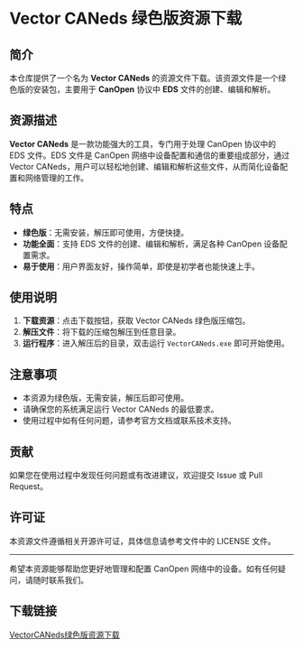 # Vector CANeds 绿色版资源下载

## 简介

本仓库提供了一个名为 **Vector CANeds** 的资源文件下载。该资源文件是一个绿色版的安装包，主要用于 **CanOpen** 协议中 **EDS** 文件的创建、编辑和解析。

## 资源描述

**Vector CANeds** 是一款功能强大的工具，专门用于处理 CanOpen 协议中的 EDS 文件。EDS 文件是 CanOpen 网络中设备配置和通信的重要组成部分，通过 Vector CANeds，用户可以轻松地创建、编辑和解析这些文件，从而简化设备配置和网络管理的工作。

## 特点

- **绿色版**：无需安装，解压即可使用，方便快捷。
- **功能全面**：支持 EDS 文件的创建、编辑和解析，满足各种 CanOpen 设备配置需求。
- **易于使用**：用户界面友好，操作简单，即使是初学者也能快速上手。

## 使用说明

1. **下载资源**：点击下载按钮，获取 Vector CANeds 绿色版压缩包。
2. **解压文件**：将下载的压缩包解压到任意目录。
3. **运行程序**：进入解压后的目录，双击运行 `VectorCANeds.exe` 即可开始使用。

## 注意事项

- 本资源为绿色版，无需安装，解压后即可使用。
- 请确保您的系统满足运行 Vector CANeds 的最低要求。
- 使用过程中如有任何问题，请参考官方文档或联系技术支持。

## 贡献

如果您在使用过程中发现任何问题或有改进建议，欢迎提交 Issue 或 Pull Request。

## 许可证

本资源文件遵循相关开源许可证，具体信息请参考文件中的 LICENSE 文件。

---

希望本资源能够帮助您更好地管理和配置 CanOpen 网络中的设备。如有任何疑问，请随时联系我们。

## 下载链接

[VectorCANeds绿色版资源下载](https://pan.quark.cn/s/1352816a94ac)